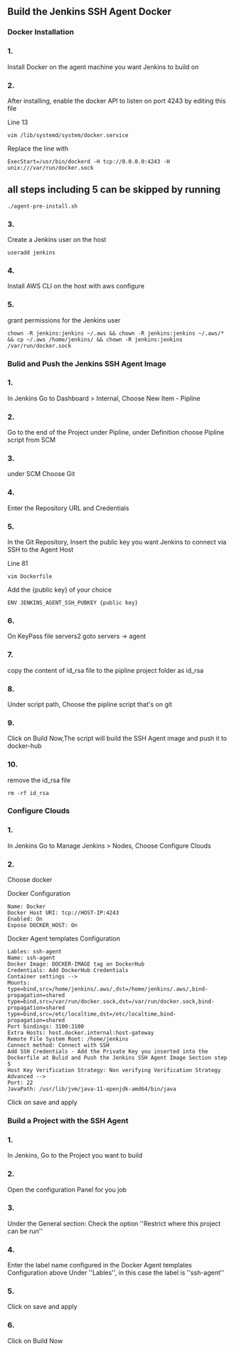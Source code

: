 ## Build the Jenkins SSH Agent Docker

### Docker Installation

### 1.
Install Docker on the agent machine you want Jenkins to build on

### 2.
After installing, enable the docker API to listen on port 4243 by editing this file

Line 13
```
vim /lib/systemd/system/docker.service
```

Replace the line with

```
ExecStart=/usr/bin/dockerd -H tcp://0.0.0.0:4243 -H unix:///var/run/docker.sock
```

## all steps including 5 can be skipped by running

```
./agent-pre-install.sh
```

### 3.
Create a Jenkins user on the host

```
useradd jenkins
```

### 4.
Install AWS CLI on the host with aws configure

### 5.
grant permissions for the Jenkins user

```
chown -R jenkins:jenkins ~/.aws && chown -R jenkins:jenkins ~/.aws/* && cp ~/.aws /home/jenkins/ && chown -R jenkins:jenkins /var/run/docker.sock
```

### Bulid and Push the Jenkins SSH Agent Image

### 1.
In Jenkins Go to Dashboard > Internal, Choose New Item - Pipline

### 2.
Go to the end of the Project under Pipline, under Definition choose Pipline script from SCM

### 3.
under SCM Choose Git

### 4.
Enter the Repository URL and Credentials

### 5. 
In the Git Repository, Insert the public key you want Jenkins to connect via SSH to the Agent Host 

Line 81
```
vim Dockerfile
```
Add the {public key} of your choice
```
ENV JENKINS_AGENT_SSH_PUBKEY {public key}
```

### 6.
On KeyPass file servers2 goto servers -> agent

### 7. 
copy the content of id_rsa file to the pipline project folder as id_rsa

### 8.
Under script path, Choose the pipline script that's on git

### 9.
Click on Build Now,The script will build the SSH Agent image and push it to docker-hub

### 10.
remove the id_rsa file

```
rm -rf id_rsa
```

### Configure Clouds

### 1.
In Jenkins Go to Manage Jenkins > Nodes, Choose Configure Clouds

### 2.
Choose docker

Docker Configuration

```
Name: Docker
Docker Host URI: tcp://HOST-IP:4243
Enabled: On
Expose DOCKER_HOST: On
```
Docker Agent templates Configuration

```
Lables: ssh-agent
Name: ssh-agent
Docker Image: DOCKER-IMAGE tag on DockerHub
Credentials: Add DockerHub Credentials
Container settings -->
Mounts:
type=bind,src=/home/jenkins/.aws/,dst=/home/jenkins/.aws/,bind-propagation=shared
type=bind,src=/var/run/docker.sock,dst=/var/run/docker.sock,bind-propagation=shared
type=bind,src=/etc/localtime,dst=/etc/localtime,bind-propagation=shared
Port bindings: 3100:3100
Extra Hosts: host.docker.internal:host-gateway
Remote File System Root: /home/jenkins
Connect method: Connect with SSH
Add SSH Credentials - Add the Private Key you inserted into the Dockerfile at Bulid and Push the Jenkins SSH Agent Image Section step 5 
Host Key Verification Strategy: Non verifying Verification Strategy
Advanced -->
Port: 22
JavaPath: /usr/lib/jvm/java-11-openjdk-amd64/bin/java
```

Click on save and apply

### Build a Project with the SSH Agent

### 1.
In Jenkins, Go to the Project you want to build

### 2.
Open the configuration Panel for you job

### 3.
Under the General section: Check the option ''Restrict where this project can be run''

### 4.
Enter the label name configured in the Docker Agent templates Configuration above Under ''Lables'', in this case the label is ''ssh-agent''

### 5.
Click on save and apply

### 6.
Click on Build Now
